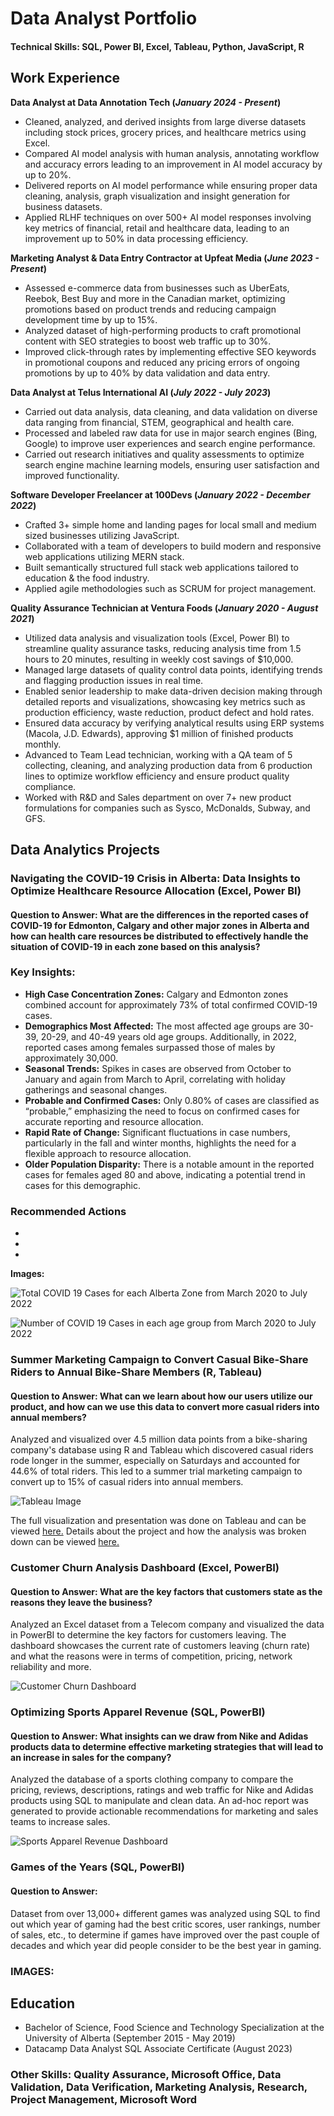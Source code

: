 # Data Analyst Portfolio 

#### Technical Skills: SQL, Power BI, Excel, Tableau, Python, JavaScript, R


## **Work Experience**
**Data Analyst at Data Annotation Tech (_January 2024 - Present_)**
- Cleaned, analyzed, and derived insights from large diverse datasets including stock prices, grocery prices, and healthcare metrics using Excel.
- Compared AI model analysis with human analysis, annotating workflow and accuracy errors leading to an improvement in AI model accuracy by up to 20%.
- Delivered reports on AI model performance while ensuring proper data cleaning, analysis, graph visualization and insight generation for business datasets.
- Applied RLHF techniques on over 500+ AI model responses involving key metrics of financial, retail and healthcare data, leading to an improvement up to 50% in data processing efficiency.


**Marketing Analyst & Data Entry Contractor at Upfeat Media (_June 2023 - Present_)**
- Assessed e-commerce data from businesses such as UberEats, Reebok, Best Buy and more in the Canadian market, optimizing promotions based on product trends and reducing campaign development time by up to 15%. 
- Analyzed dataset of high-performing products to craft promotional content with SEO strategies to boost web traffic up to 30%.
- Improved click-through rates by implementing effective SEO keywords in promotional coupons and reduced any pricing errors of ongoing promotions by up to 40% by data validation and data entry.


**Data Analyst at Telus International AI (_July 2022 - July 2023_)**
- Carried out data analysis, data cleaning, and data validation on diverse data ranging from financial, STEM, geographical and health care. 
- Processed and labeled raw data for use in major search engines (Bing, Google) to improve user experiences and search engine performance.
- Carried out research initiatives and quality assessments to optimize search engine machine learning models, ensuring user satisfaction and improved functionality.


**Software Developer Freelancer at 100Devs (_January 2022 - December 2022_)**
- Crafted 3+ simple home and landing pages for local small and medium sized businesses utilizing JavaScript.
-	Collaborated with a team of developers to build modern and responsive web applications utilizing MERN stack.
- Built semantically structured full stack web applications tailored to education & the food industry.
-	Applied agile methodologies such as SCRUM for project management.
  

**Quality Assurance Technician at Ventura Foods (_January 2020 - August 2021_)**
- Utilized data analysis and visualization tools (Excel, Power BI) to streamline quality assurance tasks, reducing analysis time from 1.5 hours to 20 minutes, resulting in weekly cost savings of $10,000.
- Managed large datasets of quality control data points, identifying trends and flagging production issues in real time.
- Enabled senior leadership to make data-driven decision making through detailed reports and visualizations, showcasing key metrics such as production efficiency, waste reduction, product defect and hold rates.
- Ensured data accuracy by verifying analytical results using ERP systems (Macola, J.D. Edwards), approving $1 million of finished products monthly.
- Advanced to Team Lead technician, working with a QA team of 5 collecting, cleaning, and analyzing production data from 6 production lines to optimize workflow efficiency and ensure product quality compliance.
- Worked with R&D and Sales department on over 7+ new product formulations for companies such as Sysco, McDonalds, Subway, and GFS.
  


## **Data Analytics Projects**
### Navigating the COVID-19 Crisis in Alberta: Data Insights to Optimize Healthcare Resource Allocation (Excel, Power BI)
#### Question to Answer: What are the differences in the reported cases of COVID-19 for Edmonton, Calgary and other major zones in Alberta and how can health care resources be distributed to effectively handle the situation of COVID-19 in each zone based on this analysis?

### Key Insights:
-	**High Case Concentration Zones:** Calgary and Edmonton zones combined account for approximately 73% of total confirmed COVID-19 cases.
-	**Demographics Most Affected:** The most affected age groups are 30-39, 20-29, and 40-49 years old age groups. Additionally, in 2022, reported cases among females surpassed those of males by approximately 30,000.
-	**Seasonal Trends:** Spikes in cases are observed from October to January and again from March to April, correlating with holiday gatherings and seasonal changes.
-	**Probable and Confirmed Cases:** Only 0.80% of cases are classified as “probable,” emphasizing the need to focus on confirmed cases for accurate reporting and resource allocation.
-	**Rapid Rate of Change:** Significant fluctuations in case numbers, particularly in the fall and winter months, highlights the need for a flexible approach to resource allocation.
-	**Older Population Disparity:** There is a notable amount in the reported cases for females aged 80 and above, indicating a potential trend in cases for this demographic.

### Recommended Actions
-
-
-

**Images:**

![Total COVID 19 Cases for each Alberta Zone from March 2020 to July 2022](/assets/CasesByZones.png)



![Number of COVID 19 Cases in each age group from March 2020 to July 2022](/assets/CasesByAgeGroup.png)



### Summer Marketing Campaign to Convert Casual Bike-Share Riders to Annual Bike-Share Members (R, Tableau)
#### Question to Answer: What can we learn about how our users utilize our product, and how can we use this data to convert more casual riders into annual members?

Analyzed and visualized over 4.5 million data points from a bike-sharing company's database using R and Tableau which discovered casual riders rode longer in the summer, especially on Saturdays and accounted for 44.6% of total riders. This led to a summer trial marketing campaign to convert up to 15% of casual riders into annual members.

![Tableau Image](/assets/BikeShareTableauImage.PNG)

The full visualization and presentation was done on Tableau and can be viewed [here.](https://public.tableau.com/app/profile/visan2980/viz/DataAnalyticsProjectDashboard/Story1#1)
Details about the project and how the analysis was broken down can be viewed [here.](https://github.com/Visan1/Data-Analytics-Project)

### Customer Churn Analysis Dashboard (Excel, PowerBI)
#### Question to Answer: What are the key factors that customers state as the reasons they leave the business?

Analyzed an Excel dataset from a Telecom company and visualized the data in PowerBI to determine the key factors for customers leaving. The dashboard showcases the current rate of customers leaving (churn rate) and what the reasons were in terms of competition, pricing, network reliability and more. 

![Customer Churn Dashboard](/assets/ChurningCustomersAnalysisDashboard.PNG)


### Optimizing Sports Apparel Revenue (SQL, PowerBI)
#### Question to Answer: What insights can we draw from Nike and Adidas products data to determine effective marketing strategies that will lead to an increase in sales for the company?

Analyzed the database of a sports clothing company to compare the pricing, reviews, descriptions, ratings and web traffic for Nike and Adidas products using SQL to manipulate and clean data. An ad-hoc report was generated to provide actionable recommendations for marketing and sales teams to increase sales. 

![Sports Apparel Revenue Dashboard](/assets/SportsApparelRevenue.PNG)

### Games of the Years (SQL, PowerBI)
#### Question to Answer:

Dataset from over 13,000+ different games was analyzed using SQL to find out which year of gaming had the best critic scores, user rankings, number of sales, etc., to determine if games have improved over the past couple of decades and which year did people consider to be the best year in gaming.

### IMAGES:


## Education
- Bachelor of Science, Food Science and Technology Specialization at the University of Alberta (September 2015 - May 2019)
- Datacamp Data Analyst SQL Associate Certificate (August 2023)

### Other Skills: Quality Assurance, Microsoft Office, Data Validation, Data Verification, Marketing Analysis, Research, Project Management, Microsoft Word








